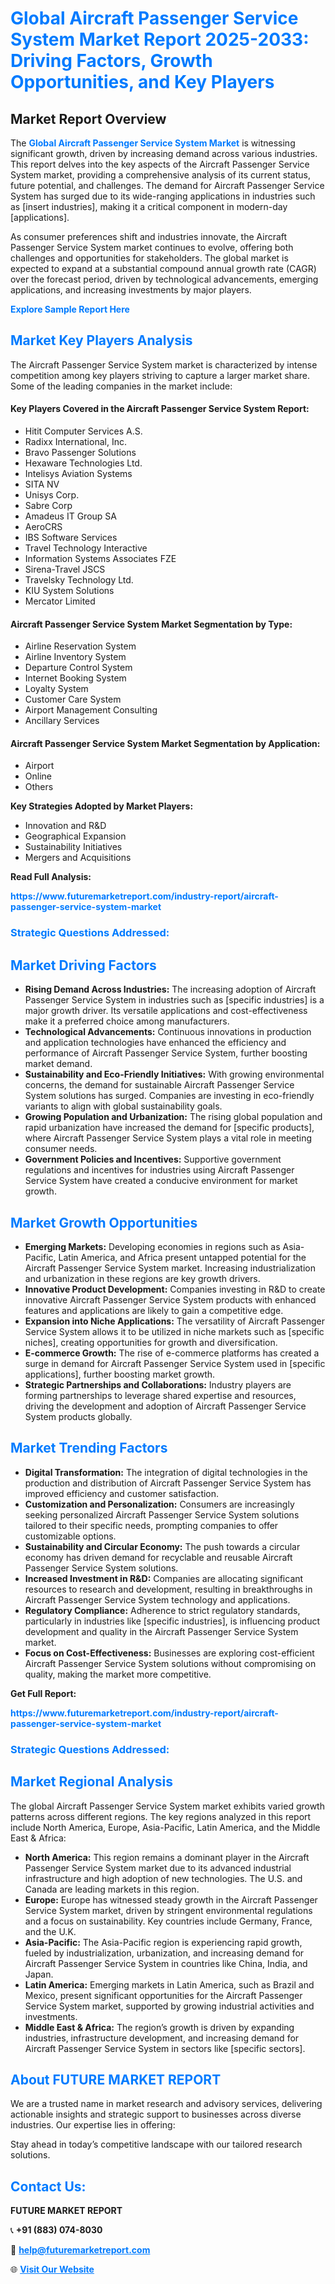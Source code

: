 <h1 style="color: #007BFF;">Global Aircraft Passenger Service System Market Report 2025-2033: Driving Factors, Growth Opportunities, and Key Players</h1>

<section id="overview">
<h2>Market Report Overview</h2>
<p>The <a href="https://www.futuremarketreport.com/industry-report/aircraft-passenger-service-system-market" style="color: #007BFF; text-decoration: none;"><strong>Global Aircraft Passenger Service System Market</strong></a> is witnessing significant growth, driven by increasing demand across various industries. This report delves into the key aspects of the Aircraft Passenger Service System market, providing a comprehensive analysis of its current status, future potential, and challenges. The demand for Aircraft Passenger Service System has surged due to its wide-ranging applications in industries such as [insert industries], making it a critical component in modern-day [applications].</p>
<p>As consumer preferences shift and industries innovate, the Aircraft Passenger Service System market continues to evolve, offering both challenges and opportunities for stakeholders. The global market is expected to expand at a substantial compound annual growth rate (CAGR) over the forecast period, driven by technological advancements, emerging applications, and increasing investments by major players.</p>
</section>

<section id="overview">
<p><a href="https://www.futuremarketreport.com/request-sample/reportId=103304" style="color: #007BFF; text-decoration: none;"><strong>Explore Sample Report Here</strong></a></p>
</section>

<section id="key-players">
<h2 style="color: #007BFF;">Market Key Players Analysis</h2>
<p>The Aircraft Passenger Service System market is characterized by intense competition among key players striving to capture a larger market share. Some of the leading companies in the market include:</p>
<h4>Key Players Covered in the Aircraft Passenger Service System Report:</h4>
<ul><li>Hitit Computer Services A.S.</li><li>Radixx International, Inc.</li><li>Bravo Passenger Solutions</li><li>Hexaware Technologies Ltd.</li><li>Intelisys Aviation Systems</li><li>SITA NV</li><li>Unisys Corp.</li><li>Sabre Corp</li><li>Amadeus IT Group SA</li><li>AeroCRS</li><li>IBS Software Services</li><li>Travel Technology Interactive</li><li>Information Systems Associates FZE</li><li>Sirena-Travel JSCS</li><li>Travelsky Technology Ltd.</li><li>KIU System Solutions</li><li>Mercator Limited</li></ul>
<h4>Aircraft Passenger Service System Market Segmentation by Type:</h4>
<ul><li>Airline Reservation System</li><li>Airline Inventory System</li><li>Departure Control System</li><li>Internet Booking System</li><li>Loyalty System</li><li>Customer Care System</li><li>Airport Management Consulting</li><li>Ancillary Services</li></ul>

<h4>Aircraft Passenger Service System Market Segmentation by Application:</h4>
<ul><li>Airport</li><li>Online</li><li>Others</li></ul>
<p><strong>Key Strategies Adopted by Market Players:</strong></p>
<ul>
<li>Innovation and R&D</li>
<li>Geographical Expansion</li>
<li>Sustainability Initiatives</li>
<li>Mergers and Acquisitions</li>
</ul>
</section>

<section>
<p><strong>Read Full Analysis: </strong></p><a href="https://www.futuremarketreport.com/industry-report/aircraft-passenger-service-system-market" style="color: #007BFF; text-decoration: none;"><strong>https://www.futuremarketreport.com/industry-report/aircraft-passenger-service-system-market</strong></a>
<h3 style="color: #007BFF;">Strategic Questions Addressed:</h3>
</section>

<section id="driving-factors">
<h2 style="color: #007BFF;">Market Driving Factors</h2>
<ul>
<li><strong>Rising Demand Across Industries:</strong> The increasing adoption of Aircraft Passenger Service System in industries such as [specific industries] is a major growth driver. Its versatile applications and cost-effectiveness make it a preferred choice among manufacturers.</li>
<li><strong>Technological Advancements:</strong> Continuous innovations in production and application technologies have enhanced the efficiency and performance of Aircraft Passenger Service System, further boosting market demand.</li>
<li><strong>Sustainability and Eco-Friendly Initiatives:</strong> With growing environmental concerns, the demand for sustainable Aircraft Passenger Service System solutions has surged. Companies are investing in eco-friendly variants to align with global sustainability goals.</li>
<li><strong>Growing Population and Urbanization:</strong> The rising global population and rapid urbanization have increased the demand for [specific products], where Aircraft Passenger Service System plays a vital role in meeting consumer needs.</li>
<li><strong>Government Policies and Incentives:</strong> Supportive government regulations and incentives for industries using Aircraft Passenger Service System have created a conducive environment for market growth.</li>
</ul>
</section>

<section id="growth-opportunities">
<h2 style="color: #007BFF;">Market Growth Opportunities</h2>
<ul>
<li><strong>Emerging Markets:</strong> Developing economies in regions such as Asia-Pacific, Latin America, and Africa present untapped potential for the Aircraft Passenger Service System market. Increasing industrialization and urbanization in these regions are key growth drivers.</li>
<li><strong>Innovative Product Development:</strong> Companies investing in R&D to create innovative Aircraft Passenger Service System products with enhanced features and applications are likely to gain a competitive edge.</li>
<li><strong>Expansion into Niche Applications:</strong> The versatility of Aircraft Passenger Service System allows it to be utilized in niche markets such as [specific niches], creating opportunities for growth and diversification.</li>
<li><strong>E-commerce Growth:</strong> The rise of e-commerce platforms has created a surge in demand for Aircraft Passenger Service System used in [specific applications], further boosting market growth.</li>
<li><strong>Strategic Partnerships and Collaborations:</strong> Industry players are forming partnerships to leverage shared expertise and resources, driving the development and adoption of Aircraft Passenger Service System products globally.</li>
</ul>
</section>

<section id="trending-factors">
<h2 style="color: #007BFF;">Market Trending Factors</h2>
<ul>
<li><strong>Digital Transformation:</strong> The integration of digital technologies in the production and distribution of Aircraft Passenger Service System has improved efficiency and customer satisfaction.</li>
<li><strong>Customization and Personalization:</strong> Consumers are increasingly seeking personalized Aircraft Passenger Service System solutions tailored to their specific needs, prompting companies to offer customizable options.</li>
<li><strong>Sustainability and Circular Economy:</strong> The push towards a circular economy has driven demand for recyclable and reusable Aircraft Passenger Service System solutions.</li>
<li><strong>Increased Investment in R&D:</strong> Companies are allocating significant resources to research and development, resulting in breakthroughs in Aircraft Passenger Service System technology and applications.</li>
<li><strong>Regulatory Compliance:</strong> Adherence to strict regulatory standards, particularly in industries like [specific industries], is influencing product development and quality in the Aircraft Passenger Service System market.</li>
<li><strong>Focus on Cost-Effectiveness:</strong> Businesses are exploring cost-efficient Aircraft Passenger Service System solutions without compromising on quality, making the market more competitive.</li>
</ul>
</section>

<section>
<p><strong>Get Full Report: </strong></p><a href="https://www.futuremarketreport.com/industry-report/aircraft-passenger-service-system-market" style="color: #007BFF; text-decoration: none;"><strong>https://www.futuremarketreport.com/industry-report/aircraft-passenger-service-system-market</strong></a>
<h3 style="color: #007BFF;">Strategic Questions Addressed:</h3>
</section>


<section id="regional-analysis">
<h2 style="color: #007BFF;">Market Regional Analysis</h2>
<p>The global Aircraft Passenger Service System market exhibits varied growth patterns across different regions. The key regions analyzed in this report include North America, Europe, Asia-Pacific, Latin America, and the Middle East & Africa:</p>
<ul>
<li><strong>North America:</strong> This region remains a dominant player in the Aircraft Passenger Service System market due to its advanced industrial infrastructure and high adoption of new technologies. The U.S. and Canada are leading markets in this region.</li>
<li><strong>Europe:</strong> Europe has witnessed steady growth in the Aircraft Passenger Service System market, driven by stringent environmental regulations and a focus on sustainability. Key countries include Germany, France, and the U.K.</li>
<li><strong>Asia-Pacific:</strong> The Asia-Pacific region is experiencing rapid growth, fueled by industrialization, urbanization, and increasing demand for Aircraft Passenger Service System in countries like China, India, and Japan.</li>
<li><strong>Latin America:</strong> Emerging markets in Latin America, such as Brazil and Mexico, present significant opportunities for the Aircraft Passenger Service System market, supported by growing industrial activities and investments.</li>
<li><strong>Middle East & Africa:</strong> The region’s growth is driven by expanding industries, infrastructure development, and increasing demand for Aircraft Passenger Service System in sectors like [specific sectors].</li>
</ul>
</section>

<footer>
<h2 style="color: #007BFF;">About FUTURE MARKET REPORT</h2>
<p>We are a trusted name in market research and advisory services, delivering actionable insights and strategic support to businesses across diverse industries. Our expertise lies in offering:</p>

<p>Stay ahead in today’s competitive landscape with our tailored research solutions.</p>

<h2 style="color: #007BFF;">Contact Us:</h2>
<p><strong>FUTURE MARKET REPORT</strong></p>
<p>📞 <strong>+91 (883) 074-8030</strong></p>
<p>📧 <strong><a href="mailto:help@futuremarketreport.com" style="color: #007BFF;">help@futuremarketreport.com</a></strong></p>
<p>🌐 <strong><a href="https://www.futuremarketreport.com/" style="color: #007BFF;">Visit Our Website</a></strong></p>
</footer>